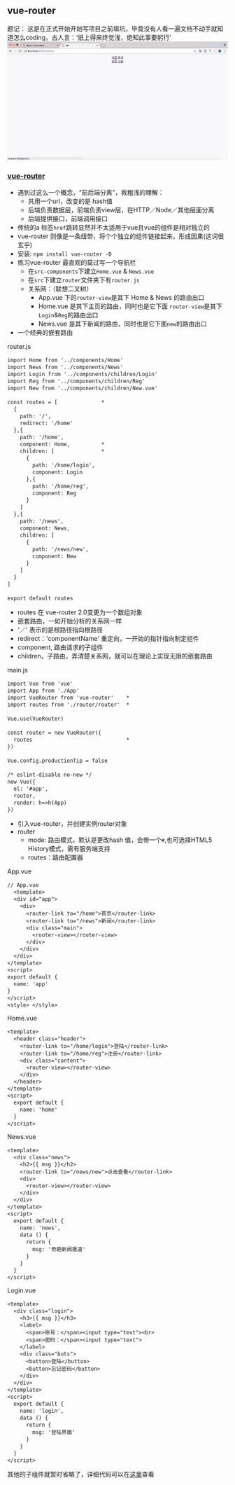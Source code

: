 ## vue-router

题记：
这是在正式开始开始写项目之前填坑，毕竟没有人看一遍文档不动手就知道怎么coding，古人言：‘纸上得来终觉浅，绝知此事要躬行’
![img](../images/router.gif)

### [vue-router](https://router.vuejs.org/zh-cn)  
* 遇到过这么一个概念，“前后端分离”，我粗浅的理解：
  - 共用一个url，改变的是 hash值
  - 后端负责数据层，前端负责view层，在HTTP／Node／其他层面分离
  - 后端提供接口，前端调用接口
* 传统的a 标签`href`跳转显然并不太适用于vue且vue的组件是相对独立的
* vue-router 则像是一条纽带，将个个独立的组件链接起来，形成因果(这词很玄乎)    
* 安装: `npm install vue-router -D` 
* 练习vue-router 最直观的莫过写一个导航栏  
  - 在`src-components`下建立`Home.vue` & `News.vue`  
  - 在`src`下建立`router`文件夹下有`router.js`
  - 关系网：（联想二叉树）
    + App.vue 下的`router-view`是其下 Home &  News 的路由出口 
    + Home.vue 是其下主页的路由，同时也是它下面 `router-view`是其下`Login`&`Reg`的路由出口 
    + News.vue 是其下新闻的路由，同时也是它下面`new`的路由出口
* 一个经典的嵌套路由

router.js
```
import Home from '../components/Home'
import News from '../components/News'
import Login from '../components/children/Login'
import Reg from '../components/children/Reg'
import New from '../components/children/New.vue'

const routes = [              *
  {
    path: '/',
    redirect: '/home' 
  },{
    path: '/home',
    component: Home,          *
    children: [               *
      {
        path: '/home/login',
        component: Login
      },{
        path: '/home/reg',
        component: Reg
      }
    ]
  },{
    path: '/news',
    component: News,
    children: [
      {
        path: '/news/new',
        component: New
      }
    ]
  }
]

export default routes
```
* routes 在 vue-router 2.0变更为一个数组对象
* 嵌套路由，一如开始分析的关系网一样
* '／' 表示的是根路径指向根路径
* redirect：'componentName' 重定向，一开始的指针指向制定组件
* component, 路由请求的子组件
* children，子路由，弄清楚关系网，就可以在理论上实现无限的嵌套路由

main.js
```
import Vue from 'vue'
import App from './App'
import VueRouter from 'vue-router'    *
import routes from './router/router'  *

Vue.use(VueRouter)

const router = new VueRouter({
  routes                              * 
})

Vue.config.productionTip = false

/* eslint-disable no-new */
new Vue({
  el: '#app',
  router,
  render: h=>h(App)               
})

```
* 引入vue-router，并创建实例router对象
* router
  - mode: 路由模式，默认是更改hash 值，会带一个`#`,也可选择HTML5 History模式，需有服务端支持
  - routes：路由配置器

App.vue
``` 
// App.vue
  <template>
  <div id="app">
    <div>
      <router-link to="/home">首页</router-link>   
      <router-link to="/news">新闻</router-link>
      <div class="main">
        <router-view></router-view>                  
      </div>    
    </div>
  </div>
</template>
<script> 
export default {
  name: 'app'  
}
</script>
<style> </style>
```

Home.vue
```
<template>
  <header class="header">
    <router-link to="/home/login">登陆</router-link>   
    <router-link to="/home/reg">注册</router-link>      
    <div class="content">
      <router-view></router-view>                       
    </div>  
  </header>
</template>
<script>
  export default {
    name: 'home'
  }
</script>
```

News.vue
```
<template>
  <div class="news">
    <h2>{{ msg }}</h2>
    <router-link to="/news/new">点击查看</router-link>  
    <div>
      <router-view></router-view>
    </div>
  </div>
</template>
<script>
  export default {
    name: 'news',
    data () {
      return {
        msg: '奇葩新闻报道'
      }
    }
  }
</script>
```

Login.vue 
```
<template>
  <div class="login">
    <h3>{{ msg }}</h3>
    <label>
      <span>账号：</span><input type="text"><br>
      <span>密码：</span><input type="text">
    </label>
    <div class="buts">
      <button>登陆</button>
      <button>忘记密码</button> 
    </div>
  </div>
</template>
<script>
  export default {
    name: 'login',
    data () {
      return {
        msg: '登陆界面'
      }
    }
  }
</script>
```

其他的子组件就暂时省略了，详细代码可以在[这里](https://github.com/Yinlongcoding/about_webpack.github.io/tree/master/test-code/v-router/src)查看


 
